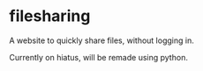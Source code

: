 # filesharing
A website to quickly share files, without logging in.

Currently on hiatus, will be remade using python.
